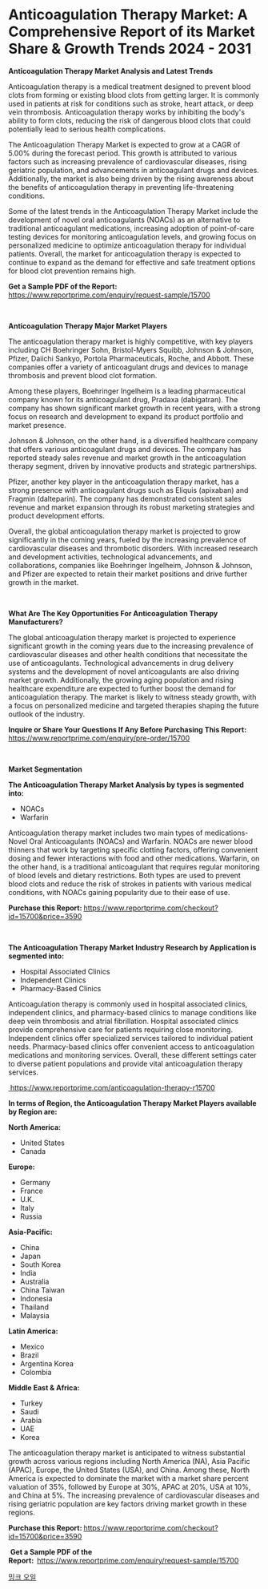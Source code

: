 <p><h1>Anticoagulation Therapy Market: A Comprehensive Report of its Market Share & Growth Trends 2024 - 2031</h1></p><p><strong>Anticoagulation Therapy Market Analysis and Latest Trends</strong></p>
<p><p>Anticoagulation therapy is a medical treatment designed to prevent blood clots from forming or existing blood clots from getting larger. It is commonly used in patients at risk for conditions such as stroke, heart attack, or deep vein thrombosis. Anticoagulation therapy works by inhibiting the body's ability to form clots, reducing the risk of dangerous blood clots that could potentially lead to serious health complications.</p><p>The Anticoagulation Therapy Market is expected to grow at a CAGR of 5.00% during the forecast period. This growth is attributed to various factors such as increasing prevalence of cardiovascular diseases, rising geriatric population, and advancements in anticoagulant drugs and devices. Additionally, the market is also being driven by the rising awareness about the benefits of anticoagulation therapy in preventing life-threatening conditions.</p><p>Some of the latest trends in the Anticoagulation Therapy Market include the development of novel oral anticoagulants (NOACs) as an alternative to traditional anticoagulant medications, increasing adoption of point-of-care testing devices for monitoring anticoagulation levels, and growing focus on personalized medicine to optimize anticoagulation therapy for individual patients. Overall, the market for anticoagulation therapy is expected to continue to expand as the demand for effective and safe treatment options for blood clot prevention remains high.</p></p>
<p><strong>Get a Sample PDF of the Report:&nbsp;</strong> <a href="https://www.reportprime.com/enquiry/request-sample/15700">https://www.reportprime.com/enquiry/request-sample/15700</a></p>
<p>&nbsp;</p>
<p><strong>Anticoagulation Therapy Major Market Players</strong></p>
<p><p>The anticoagulation therapy market is highly competitive, with key players including CH Boehringer Sohn, Bristol-Myers Squibb, Johnson & Johnson, Pfizer, Daiichi Sankyo, Portola Pharmaceuticals, Roche, and Abbott. These companies offer a variety of anticoagulant drugs and devices to manage thrombosis and prevent blood clot formation.</p><p>Among these players, Boehringer Ingelheim is a leading pharmaceutical company known for its anticoagulant drug, Pradaxa (dabigatran). The company has shown significant market growth in recent years, with a strong focus on research and development to expand its product portfolio and market presence.</p><p>Johnson & Johnson, on the other hand, is a diversified healthcare company that offers various anticoagulant drugs and devices. The company has reported steady sales revenue and market growth in the anticoagulation therapy segment, driven by innovative products and strategic partnerships.</p><p>Pfizer, another key player in the anticoagulation therapy market, has a strong presence with anticoagulant drugs such as Eliquis (apixaban) and Fragmin (dalteparin). The company has demonstrated consistent sales revenue and market expansion through its robust marketing strategies and product development efforts.</p><p>Overall, the global anticoagulation therapy market is projected to grow significantly in the coming years, fueled by the increasing prevalence of cardiovascular diseases and thrombotic disorders. With increased research and development activities, technological advancements, and collaborations, companies like Boehringer Ingelheim, Johnson & Johnson, and Pfizer are expected to retain their market positions and drive further growth in the market.</p></p>
<p>&nbsp;</p>
<p><strong>What Are The Key Opportunities For Anticoagulation Therapy Manufacturers?</strong></p>
<p><p>The global anticoagulation therapy market is projected to experience significant growth in the coming years due to the increasing prevalence of cardiovascular diseases and other health conditions that necessitate the use of anticoagulants. Technological advancements in drug delivery systems and the development of novel anticoagulants are also driving market growth. Additionally, the growing aging population and rising healthcare expenditure are expected to further boost the demand for anticoagulation therapy. The market is likely to witness steady growth, with a focus on personalized medicine and targeted therapies shaping the future outlook of the industry.</p></p>
<p><strong>Inquire or Share Your Questions If Any Before Purchasing This Report:</strong> <a href="https://www.reportprime.com/enquiry/pre-order/15700">https://www.reportprime.com/enquiry/pre-order/15700</a></p>
<p>&nbsp;</p>
<p><strong>Market Segmentation</strong></p>
<p><strong>The Anticoagulation Therapy Market Analysis by types is segmented into:</strong></p>
<p><ul><li>NOACs</li><li>Warfarin</li></ul></p>
<p><p>Anticoagulation therapy market includes two main types of medications- Novel Oral Anticoagulants (NOACs) and Warfarin. NOACs are newer blood thinners that work by targeting specific clotting factors, offering convenient dosing and fewer interactions with food and other medications. Warfarin, on the other hand, is a traditional anticoagulant that requires regular monitoring of blood levels and dietary restrictions. Both types are used to prevent blood clots and reduce the risk of strokes in patients with various medical conditions, with NOACs gaining popularity due to their ease of use.</p></p>
<p><strong>Purchase this Report:&nbsp;</strong><a href="https://www.reportprime.com/checkout?id=15700&price=3590">https://www.reportprime.com/checkout?id=15700&price=3590</a></p>
<p>&nbsp;</p>
<p><strong>The Anticoagulation Therapy Market Industry Research by Application is segmented into:</strong></p>
<p><ul><li>Hospital Associated Clinics</li><li>Independent Clinics</li><li>Pharmacy-Based Clinics</li></ul></p>
<p><p>Anticoagulation therapy is commonly used in hospital associated clinics, independent clinics, and pharmacy-based clinics to manage conditions like deep vein thrombosis and atrial fibrillation. Hospital associated clinics provide comprehensive care for patients requiring close monitoring. Independent clinics offer specialized services tailored to individual patient needs. Pharmacy-based clinics offer convenient access to anticoagulation medications and monitoring services. Overall, these different settings cater to diverse patient populations and provide vital anticoagulation therapy services.</p></p>
<p><a href="https://www.reportprime.com/anticoagulation-therapy-r15700">&nbsp;https://www.reportprime.com/anticoagulation-therapy-r15700</a></p>
<p><strong>In terms of Region, the Anticoagulation Therapy Market Players available by Region are:</strong></p>
<p>
    <p> <strong> North America: </strong>
        <ul>
            <li>United States</li>
            <li>Canada</li>
        </ul>
        </p> 
    <p> <strong> Europe: </strong>
        <ul>
            <li>Germany</li>
            <li>France</li>
            <li>U.K.</li>
            <li>Italy</li>
            <li>Russia</li>
        </ul>
        </p> 
    <p> <strong> Asia-Pacific: </strong>
        <ul>
            <li>China</li>
            <li>Japan</li>
            <li>South Korea</li>
            <li>India</li>
            <li>Australia</li>
            <li>China Taiwan</li>
            <li>Indonesia</li>
            <li>Thailand</li>
            <li>Malaysia</li>
        </ul>
        </p> 
    <p> <strong> Latin America: </strong>
        <ul>
            <li>Mexico</li>
            <li>Brazil</li>
            <li>Argentina Korea</li>
            <li>Colombia</li>
        </ul>
        </p> 
    <p> <strong> Middle East & Africa: </strong>
        <ul>
            <li>Turkey</li>
            <li>Saudi</li>
            <li>Arabia</li>
            <li>UAE</li>
            <li>Korea</li>
        </ul>
    </p>
    </p>
<p><p>The anticoagulation therapy market is anticipated to witness substantial growth across various regions including North America (NA), Asia Pacific (APAC), Europe, the United States (USA), and China. Among these, North America is expected to dominate the market with a market share percent valuation of 35%, followed by Europe at 30%, APAC at 20%, USA at 10%, and China at 5%. The increasing prevalence of cardiovascular diseases and rising geriatric population are key factors driving market growth in these regions.</p></p>
<p><strong>Purchase this Report: </strong><a href="https://www.reportprime.com/checkout?id=15700&price=3590">https://www.reportprime.com/checkout?id=15700&price=3590</a></p>
<p>&nbsp;<strong>Get a Sample PDF of the Report:&nbsp;&nbsp;</strong><a href="https://www.reportprime.com/enquiry/request-sample/15700">https://www.reportprime.com/enquiry/request-sample/15700</a></p>
<p><strong></strong></p>
<p><p><a href="https://medium.com/@minimini78678/%EB%AF%BC%ED%81%AC-%EC%98%A4%EC%9D%BC-%EC%8B%9C%EC%9E%A5-%EB%B3%B4%EA%B3%A0%EC%84%9C%EB%8A%94-%EC%9D%B4-%EC%8B%9C%EC%9E%A5%EC%9D%98-%EC%B5%9C%EC%8B%A0-%ED%8A%B8%EB%A0%8C%EB%93%9C%EC%99%80-%EC%84%B1%EC%9E%A5-%EA%B8%B0%ED%9A%8C%EB%A5%BC-%EB%B3%B4%EC%97%AC%EC%A4%8D%EB%8B%88%EB%8B%A4-ffa1dceb4ce6">밍크 오일</a></p></p>